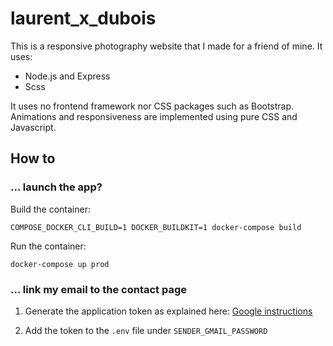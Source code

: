 # laurent_x_dubois

This is a responsive photography website that I made for a friend of mine.
It uses:

- Node.js and Express
- Scss

It uses no frontend framework nor CSS packages such as Bootstrap. Animations and
responsiveness are implemented using pure CSS and Javascript.

## How to

### ... launch the app?

Build the container:

```COMPOSE_DOCKER_CLI_BUILD=1 DOCKER_BUILDKIT=1 docker-compose build```

Run the container:

```docker-compose up prod```

### ... link my email to the contact page

1. Generate the application token as explained here:
[Google instructions](https://support.google.com/accounts/answer/185833?hl=en)

2. Add the token to the `.env` file under `SENDER_GMAIL_PASSWORD`
